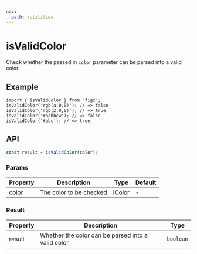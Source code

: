 ```yaml
---
nav:
  path: /utilities
---
```


# isValidColor

Check whether the passed in `color` parameter can be parsed into a valid color.

## Example

```tsx
import { isValidColor } from 'figx';
isValidColor('rgb(a,0,0)'); // => false
isValidColor('rgb(2,0,0)'); // => true
isValidColor('#aabbcw'); // => false
isValidColor('#abc'); // => true
```

## API

```ts
const result = isValidColor(color);
```

### Params

| Property | Description             | Type   | Default |
| -------- | ----------------------- | ------ | ------- |
| color    | The color to be checked | IColor | -       |

### Result

| Property | Description                                        | Type      |
| -------- | -------------------------------------------------- | --------- |
| result   | Whether the color can be parsed into a valid color | `boolean` |
